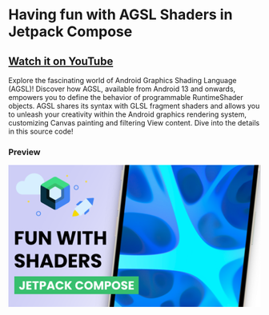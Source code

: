 # Having fun with AGSL Shaders in Jetpack Compose

## [Watch it on YouTube](https://youtu.be/aHzFRPSo2s0)

Explore the fascinating world of Android Graphics Shading Language (AGSL)! Discover how AGSL, available from Android 13 and onwards, empowers you to define the behavior of programmable RuntimeShader objects. AGSL shares its syntax with GLSL fragment shaders and allows you to unleash your creativity within the Android graphics rendering system, customizing Canvas painting and filtering View content. Dive into the details in this source code!

### Preview

![App UI](screenshots/screenshot.png)

